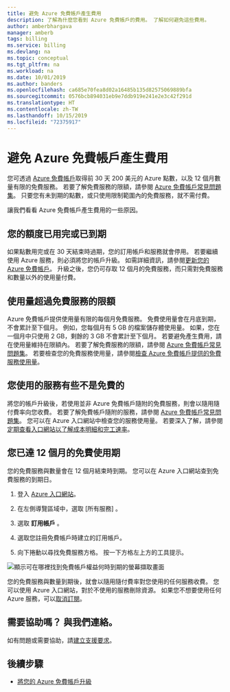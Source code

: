 ```yaml
---
title: 避免 Azure 免費帳戶產生費用
description: 了解為什麼您看到 Azure 免費帳戶的費用。 了解如何避免這些費用。
author: amberbhargava
manager: amberb
tags: billing
ms.service: billing
ms.devlang: na
ms.topic: conceptual
ms.tgt_pltfrm: na
ms.workload: na
ms.date: 10/01/2019
ms.author: banders
ms.openlocfilehash: ca685e70fea8d02a16485b135d82575069889bfa
ms.sourcegitcommit: 0576bcb894031eb9e7ddb919e241e2e3c42f291d
ms.translationtype: HT
ms.contentlocale: zh-TW
ms.lasthandoff: 10/15/2019
ms.locfileid: "72375917"
---
```

# <a name="avoid-charges-with-your-azure-free-account"></a>避免 Azure 免費帳戶產生費用

您可透過 [Azure 免費帳戶](https://azure.microsoft.com/free/)取得前 30 天 200 美元的 Azure 點數，以及 12 個月數量有限的免費服務。 若要了解免費服務的限額，請參閱 [Azure 免費帳戶常見問題集](https://azure.microsoft.com/free/free-account-faq/)。 只要您有未到期的點數，或只使用限制範圍內的免費服務，就不需付費。 

讓我們看看 Azure 免費帳戶產生費用的一些原因。

## <a name="your-credit-runs-out-or-is-expired"></a>您的額度已用完或已到期

如果點數用完或在 30 天結束時過期，您的訂用帳戶和服務就會停用。 若要繼續使用 Azure 服務，則必須將您的帳戶升級。 如需詳細資訊，請參閱[更新您的 Azure 免費帳戶](billing-upgrade-azure-subscription.md)。 升級之後，您仍可存取 12 個月的免費服務，而只需對免費服務和數量以外的使用量付費。


## <a name="usage-exceeds-the-limits-of-free-services"></a>使用量超過免費服務的限額

Azure 免費帳戶提供使用量有限的每個月免費服務。 免費使用量會在月底到期，不會累計至下個月。 例如，您每個月有 5 GB 的檔案儲存體使用量。 如果，您在一個月中只使用 2 GB，剩餘的 3 GB 不會累計至下個月。 若要避免產生費用，請在使用量維持在限額內。 若要了解免費服務的限額，請參閱 [Azure 免費帳戶常見問題集](https://azure.microsoft.com/free/free-account-faq/)。 若要檢查您的免費服務使用量，請參閱[檢查 Azure 免費帳戶提供的免費服務使用量](billing-check-free-service-usage.md)。

## <a name="you-used-some-services-that-arent-free"></a>您使用的服務有些不是免費的

將您的帳戶升級後，若使用並非 Azure 免費帳戶隨附的免費服務，則會以隨用隨付費率向您收費。 若要了解免費帳戶隨附的服務，請參閱 [Azure 免費帳戶常見問題集](https://azure.microsoft.com/free/free-account-faq/)。 您可以在 Azure 入口網站中檢查您的服務使用量。 若要深入了解，請參閱[定期查看入口網站以了解成本明細和完工速率](billing-getting-started.md#costs)。

## <a name="you-reached-the-end-of-your-free-12-months"></a>您已達 12 個月的免費使用期

您的免費服務與數量會在 12 個月結束時到期。 您可以在 Azure 入口網站查到免費服務的到期日。

1. 登入 [Azure 入口網站](https://portal.azure.com)。

2. 在左側導覽區域中，選取 [所有服務]  。

3.  選取 **訂用帳戶** 。

4.  選取您註冊免費帳戶時建立的訂用帳戶。

5.  向下捲動以尋找免費服務方格。 按一下方格左上方的工具提示。

![顯示可在哪裡找到免費帳戶權益何時到期的螢幕擷取畫面](./media/billing-avoid-charges-free-account/freeaccount-benefits-expiration-date.png)


您的免費服務與數量到期後，就會以隨用隨付費率對您使用的任何服務收費。 您可以使用 Azure 入口網站，對於不使用的服務刪除資源。 如果您不想要使用任何 Azure 服務，可以[取消訂閱](billing-how-to-cancel-azure-subscription.md)。

## <a name="need-help-contact-us"></a>需要協助嗎？ 與我們連絡。

如有問題或需要協助，請[建立支援要求](https://go.microsoft.com/fwlink/?linkid=2083458)。

## <a name="next-steps"></a>後續步驟
- [將您的 Azure 免費帳戶升級](billing-upgrade-azure-subscription.md)
